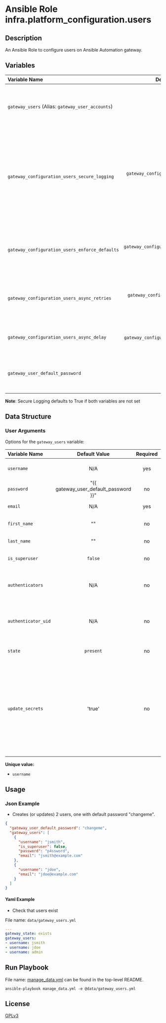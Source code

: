 # Ansible Role infra.platform_configuration.users

## Description

An Ansible Role to configure users on Ansible Automation gateway.

## Variables

| Variable Name                                     |                    Default Value                    | Required | Description                                                                                                                                                 |                                                      |
|:--------------------------------------------------|:---------------------------------------------------:|:--------:|:------------------------------------------------------------------------------------------------------------------------------------------------------------|:----------------------------------------------------:|
| `gateway_users` (Alias: `gateway_user_accounts`)  |              [below](#user-arguments)               |   yes    | Data structure describing your user entries described below.                                                                                                |        [more](../../README.md#data-variables)        |
| `gateway_configuration_users_secure_logging`      |  `gateway_configuration_secure_logging` OR `true`   |    no    | Whether or not to include the sensitive user role tasks in the log. Set this value to `True` if you will be providing your sensitive values from elsewhere. |   [more](../../README.md#secure-logging-variables)   |
| `gateway_configuration_users_enforce_defaults`    | `gateway_configuration_enforce_defaults` OR `false` |    no    | Whether or not to enforce default option values on only the user role.                                                                                      |      [more](../../README.md#enforcing-defaults)      |
| `gateway_configuration_users_async_retries`       |    `gateway_configuration_async_retries` OR `30`    |    no    | This variable sets the number of retries to attempt for the role.                                                                                           | [more](../../README.md#asynchronous-retry-variables) |
| `gateway_configuration_users_async_delay`         |     `gateway_configuration_async_delay` OR `1`      |    no    | This sets the delay between retries for the role.                                                                                                           | [more](../../README.md#asynchronous-retry-variables) |
| `gateway_user_default_password`                   |                         ""                          |    no    | Global variable to set the password for all users.                                                                                                          |                                                      |

**Note**: Secure Logging defaults to True if both variables are not set

## Data Structure

### User Arguments

Options for the `gateway_users` variable:

| Variable Name       |             Default Value             | Required | Type | Description                                                                                                                                                           |
|:--------------------|:-------------------------------------:|:--------:|:----:|:----------------------------------------------------------------------------------------------------------------------------------------------------------------------|
| `username`          |                  N/A                  |   yes    | str  | The username of the user                                                                                                                                              |
| `password`          | "{{ gateway_user_default_password }}" |    no    | str  | The password of the user                                                                                                                                              |
| `email`             |                  N/A                  |   yes    | str  | The email of the user                                                                                                                                                 |
| `first_name`        |                  ""                   |    no    | str  | The first name of the user                                                                                                                                            |
| `last_name`         |                  ""                   |    no    | str  | The last name of the user                                                                                                                                             |
| `is_superuser`      |                `false`                |    no    | bool | Whether the user is a superuser                                                                                                                                       |
| `authenticators`    |                 N/A                   |    no    | list | List of authenticators this user is associated with                                                                                                                   |
| `authenticator_uid` |                 N/A                   |    no    | bool | UID coming from the authenticators the user is associated with                                                                                                        |
| `state`             |               `present`               |    no    | str  | Desired state of the resource.                                                                                                                                        |
| `update_secrets`    |                'true'                 |    no    | bool | True will always change password if user specifies password, even if API gives $encrypted$ for password. False will only set the password if other values change too. |

**Unique value:**

- `username`

## Usage

### Json Example

- Creates (or updates) 2 users, one with default password "changeme".

```json
{
  "gateway_user_default_password": "changeme",
  "gateway_users": [
    {
      "username": "jsmith",
      "is_superuser": false,
      "password": "p4ssword",
      "email": "jsmith@example.com"
    },
    {
      "username": "jdoe",
      "email": "jdoe@example.com"
    }
  ]
}
```

#### Yaml Example

- Check that users exist

File name: `data/gateway_users.yml`

```yaml
---
gateway_state: exists
gateway_users:
- username: jsmith
- username: jdoe
- username: admin
```

## Run Playbook

File name: [manage_data.yml](../../README.md#example-ansible-playbook) can be found in the top-level README.

```shell
ansible-playbook manage_data.yml -e @data/gateway_users.yml
```

## License

[GPLv3](https://github.com/ansible/aap-gateway/gateway_configuration_collection/COPYING)

